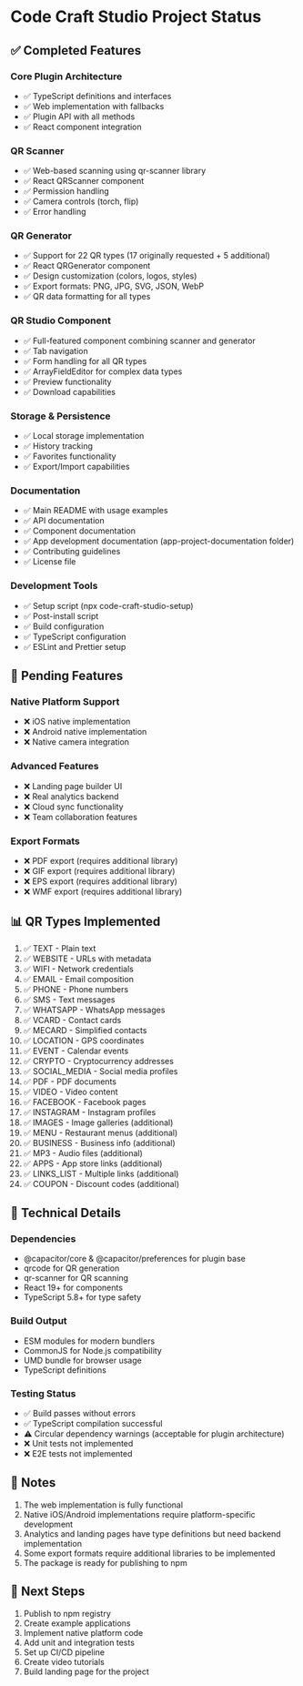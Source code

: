 # Code Craft Studio Project Status

## ✅ Completed Features

### Core Plugin Architecture
- ✅ TypeScript definitions and interfaces
- ✅ Web implementation with fallbacks
- ✅ Plugin API with all methods
- ✅ React component integration

### QR Scanner
- ✅ Web-based scanning using qr-scanner library
- ✅ React QRScanner component
- ✅ Permission handling
- ✅ Camera controls (torch, flip)
- ✅ Error handling

### QR Generator
- ✅ Support for 22 QR types (17 originally requested + 5 additional)
- ✅ React QRGenerator component
- ✅ Design customization (colors, logos, styles)
- ✅ Export formats: PNG, JPG, SVG, JSON, WebP
- ✅ QR data formatting for all types

### QR Studio Component
- ✅ Full-featured component combining scanner and generator
- ✅ Tab navigation
- ✅ Form handling for all QR types
- ✅ ArrayFieldEditor for complex data types
- ✅ Preview functionality
- ✅ Download capabilities

### Storage & Persistence
- ✅ Local storage implementation
- ✅ History tracking
- ✅ Favorites functionality
- ✅ Export/Import capabilities

### Documentation
- ✅ Main README with usage examples
- ✅ API documentation
- ✅ Component documentation
- ✅ App development documentation (app-project-documentation folder)
- ✅ Contributing guidelines
- ✅ License file

### Development Tools
- ✅ Setup script (npx code-craft-studio-setup)
- ✅ Post-install script
- ✅ Build configuration
- ✅ TypeScript configuration
- ✅ ESLint and Prettier setup

## 🚧 Pending Features

### Native Platform Support
- ❌ iOS native implementation
- ❌ Android native implementation
- ❌ Native camera integration

### Advanced Features
- ❌ Landing page builder UI
- ❌ Real analytics backend
- ❌ Cloud sync functionality
- ❌ Team collaboration features

### Export Formats
- ❌ PDF export (requires additional library)
- ❌ GIF export (requires additional library)
- ❌ EPS export (requires additional library)
- ❌ WMF export (requires additional library)

## 📊 QR Types Implemented

1. ✅ TEXT - Plain text
2. ✅ WEBSITE - URLs with metadata
3. ✅ WIFI - Network credentials
4. ✅ EMAIL - Email composition
5. ✅ PHONE - Phone numbers
6. ✅ SMS - Text messages
7. ✅ WHATSAPP - WhatsApp messages
8. ✅ VCARD - Contact cards
9. ✅ MECARD - Simplified contacts
10. ✅ LOCATION - GPS coordinates
11. ✅ EVENT - Calendar events
12. ✅ CRYPTO - Cryptocurrency addresses
13. ✅ SOCIAL_MEDIA - Social media profiles
14. ✅ PDF - PDF documents
15. ✅ VIDEO - Video content
16. ✅ FACEBOOK - Facebook pages
17. ✅ INSTAGRAM - Instagram profiles
18. ✅ IMAGES - Image galleries (additional)
19. ✅ MENU - Restaurant menus (additional)
20. ✅ BUSINESS - Business info (additional)
21. ✅ MP3 - Audio files (additional)
22. ✅ APPS - App store links (additional)
23. ✅ LINKS_LIST - Multiple links (additional)
24. ✅ COUPON - Discount codes (additional)

## 🔧 Technical Details

### Dependencies
- @capacitor/core & @capacitor/preferences for plugin base
- qrcode for QR generation
- qr-scanner for QR scanning
- React 19+ for components
- TypeScript 5.8+ for type safety

### Build Output
- ESM modules for modern bundlers
- CommonJS for Node.js compatibility
- UMD bundle for browser usage
- TypeScript definitions

### Testing Status
- ✅ Build passes without errors
- ✅ TypeScript compilation successful
- ⚠️ Circular dependency warnings (acceptable for plugin architecture)
- ❌ Unit tests not implemented
- ❌ E2E tests not implemented

## 📝 Notes

1. The web implementation is fully functional
2. Native iOS/Android implementations require platform-specific development
3. Analytics and landing pages have type definitions but need backend implementation
4. Some export formats require additional libraries to be implemented
5. The package is ready for publishing to npm

## 🚀 Next Steps

1. Publish to npm registry
2. Create example applications
3. Implement native platform code
4. Add unit and integration tests
5. Set up CI/CD pipeline
6. Create video tutorials
7. Build landing page for the project